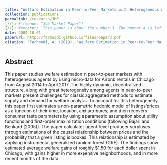 ```yaml
---
title: "Welfare Estimation in Peer-to-Peer Markets with Heterogeneous Agents: the Case of Airbnb"
collection: publications
permalink: /research/JMP
[//]: # (venue: "Job Market Paper")
[//]: #excerpt: 'This paper is about the number 3. The number 4 is left for future work.'
date: 2009-10-01
paperurl: http://farhoodi.github.io/files/paper3.pdf
citation: 'Farhoodi, A. (2019), "Welfare Estimation in Peer-to-Peer Markets with Heterogeneous Agents," <i>Working Paper</i>'
---
```


## Abstract
This paper studies welfare estimation in peer-to-peer markets with heterogeneous agents by using micro-data for Airbnb rentals in Chicago from August 2014 to April 2017. The highly dynamic, decentralized structure, along with great heterogeneity among agents in peer-to-peer markets present challenges for classic aggregated methods to estimate supply and demand for welfare analysis. To account for this heterogeneity, this paper first estimates a non-parametric hedonic model of listings’prices as a function of their time, location, and attributes; and then recovers consumer taste parameters by using a parametric assumption about utility functions and first-order maximization conditions (following Bajari and Benkard (2005)). The paper calculates agent-level producer surpluses through estimations of the causal relationship between prices and the probability that a given listing is booked. This relationship is estimated by applying instrumental generalized random forest (GRF). The findings
show estimated average welfare gains of roughly $1.50 for each dollar spent in Chicago, with gains
higher in more expensive neighborhoods, and in more recent months of the data.

